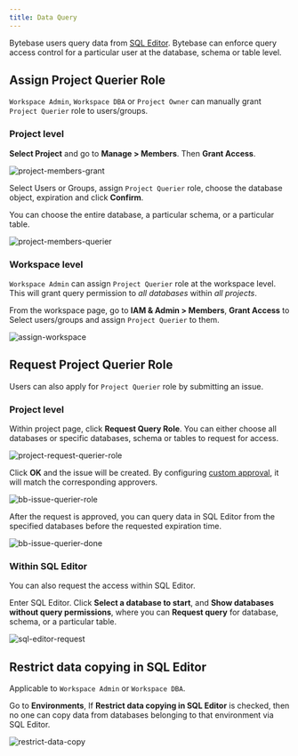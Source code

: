 ```yaml
---
title: Data Query
---
```


Bytebase users query data from [SQL Editor](/docs/sql-editor/run-queries/). Bytebase can enforce
query access control for a particular user at the database, schema or table level.

## Assign Project Querier Role

`Workspace Admin`, `Workspace DBA` or `Project Owner` can manually grant `Project Querier` role to users/groups.

### Project level

**Select Project** and go to **Manage > Members**. Then **Grant Access**.

![project-members-grant](/content/docs/security/data-query/project-members-grant.webp)

Select Users or Groups, assign `Project Querier` role, choose the database object, expiration and click **Confirm**.

You can choose the entire database, a particular schema, or a particular table.

![project-members-querier](/content/docs/security/data-query/project-members-querier.webp)

### Workspace level

`Workspace Admin` can assign `Project Querier` role at the workspace level. This will grant query permission to _all databases_ within _all projects_.

From the workspace page, go to **IAM & Admin > Members**, **Grant Access** to Select users/groups and assign `Project Querier` to them.

![assign-workspace](/content/docs/security/data-query/assign-workspace.webp)

## Request Project Querier Role

<PricingPlanBlock feature_name='QUERY_EXPORT_APPROVAL_WORKFLOW' />

Users can also apply for `Project Querier` role by submitting an issue.

### Project level

Within project page, click **Request Query Role**. You can either choose all databases or specific databases, schema or tables to request for access.

![project-request-querier-role](/content/docs/security/data-query/project-request-querier-role.webp)

Click **OK** and the issue will be created. By configuring [custom approval](/docs/administration/custom-approval/), it will match the corresponding approvers.

![bb-issue-querier-role](/content/docs/security/data-query/bb-issue-querier-role.webp)

After the request is approved, you can query data in SQL Editor from the specified databases before the requested expiration time.

![bb-issue-querier-done](/content/docs/security/data-query/bb-issue-querier-done.webp)

### Within SQL Editor

You can also request the access within SQL Editor.

Enter SQL Editor. Click **Select a database to start**, and **Show databases without query permissions**, where you can **Request query** for database, schema, or a particular table.

![sql-editor-request](/content/docs/security/data-query/sql-editor-request.webp)

## Restrict data copying in SQL Editor

Applicable to `Workspace Admin` or `Workspace DBA`.

Go to **Environments**, If **Restrict data copying in SQL Editor** is checked, then no one can copy data from databases belonging to that environment via SQL Editor.

![restrict-data-copy](/content/docs/security/data-query/restrict-data-copy.webp)
